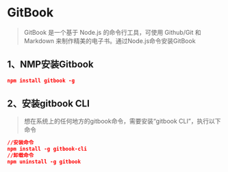 # GitBook
>GitBook 是一个基于 Node.js 的命令行工具，可使用 Github/Git 和 Markdown 来制作精美的电子书。通过Node.js命令安装GitBook

## 1、NMP安装Gitbook
```json
npm install gitbook -g
```

## 2、安装gitbook CLI
>想在系统上的任何地方的gitbook命令，需要安装“gitbook CLI”，执行以下命令

```json
//安装命令
npm install -g gitbook-cli
//卸载命令
npm uninstall -g gitbook

```